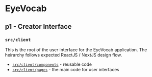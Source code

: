 # EyeVocab
## p1 - Creator Interface
### `src/client`

This is the root of the user interface for the EyeVocab application. The heirarchy follows expected ReactJS / NextJS design flow.

* [`src/client/components`](./components/) - reusable code
* [`src/client/pages`](./pages/) - the main code for user interfaces

